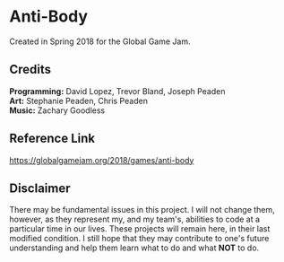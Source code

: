 # Anti-Body
Created in Spring 2018 for the Global Game Jam.

## Credits
**Programming:** David Lopez, Trevor Bland, Joseph Peaden <br />
**Art:** Stephanie Peaden, Chris Peaden <br />
**Music:** Zachary Goodless

## Reference Link
https://globalgamejam.org/2018/games/anti-body

## Disclaimer
There may be fundamental issues in this project. I will not change them, however, as they represent my, and my team's, abilities to code at a particular time in our lives. These projects will remain here, in their last modified condition. I still hope that they may contribute to one's future understanding and help them learn what to do and what **NOT** to do.
